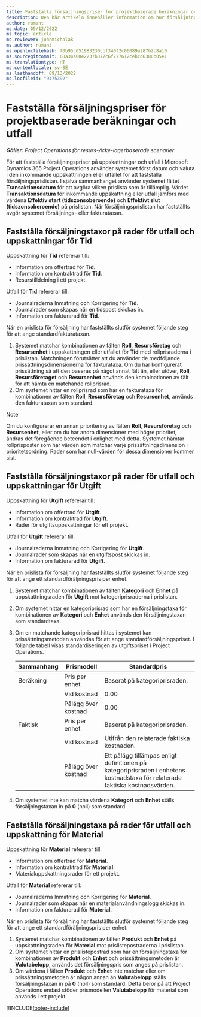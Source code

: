 ```yaml
---
title: Fastställa försäljningspriser för projektbaserade beräkningar och utfall
description: Den här artikeln innehåller information om hur försäljningspriser för projektbaserade beräkningar och utfall avgörs.
author: rumant
ms.date: 09/12/2022
ms.topic: article
ms.reviewer: johnmichalak
ms.author: rumant
ms.openlocfilehash: f0b95c651983230cbf340f2c06089a287b2c8a10
ms.sourcegitcommit: 60a34a00e2237b377c6f777612cebcd6380b05e1
ms.translationtype: HT
ms.contentlocale: sv-SE
ms.lasthandoff: 09/13/2022
ms.locfileid: "9475392"
---
```

#  <a name="determine-sales-prices-for-project-based-estimates-and-actuals"></a>Fastställa försäljningspriser för projektbaserade beräkningar och utfall

_**Gäller:** Project Operations för resurs-/icke-lagerbaserade scenarier_

För att fastställa försäljningspriser på uppskattningar och utfall i Microsoft Dynamics 365 Project Operations använder systemet först datum och valuta i den inkommande uppskattningen eller utfallet för att fastställa försäljningsprislistan. I själva sammanhanget använder systemet fältet **Transaktionsdatum** för att avgöra vilken prislista som är tillämplig. Värdet **Transaktionsdatum** för inkommande uppskattning eller utfall jämförs med värdena **Effektiv start (tidszonsoberoende)** och **Effektivt slut (tidszonsoberoende)** på prislistan. När försäljningsprislistan har fastställts avgör systemet försäljnings- eller fakturataxan.

## <a name="determining-sales-rates-on-actual-and-estimate-lines-for-time"></a>Fastställa försäljningstaxor på rader för utfall och uppskattningar för Tid

Uppskattning för **Tid** refererar till:

- Information om offertrad för **Tid**.
- Information om kontraktrad för **Tid**.
- Resurstilldelning i ett projekt.

Utfall för **Tid** refererar till:

- Journalraderna Inmatning och Korrigering för **Tid**.
- Journalrader som skapas när en tidspost skickas in.
- Information om fakturarad för **Tid**. 

När en prislista för försäljning har fastställts slutför systemet följande steg för att ange standardfakturataxan.

1. Systemet matchar kombinationen av fälten **Roll**, **Resursföretag** och **Resursenhet** i uppskattningen eller utfallet för **Tid** med rollprisraderna i prislistan. Matchningen förutsätter att du använder de medföljande prissättningsdimensionerna för fakturataxa. Om du har konfigurerat prissättning så att den baseras på något annat fält än, eller utöver, **Roll**, **Resursföretaget** och **Resursenhet** används den kombinationen av fält för att hämta en matchande rollprisrad.
1. Om systemet hittar en rollprisrad som har en fakturataxa för kombinationen av fälten **Roll**, **Resursföretag** och **Resursenhet**, används den fakturataxan som standard.

> [!NOTE]
> Om du konfigurerar en annan prioritering av fälten **Roll**, **Resursföretag** och **Resursenhet**, eller om du har andra dimensioner med högre prioritet, ändras det föregående beteendet i enlighet med detta. Systemet hämtar rollprisposter som har värden som matchar varje prissättningsdimension i prioritetsordning. Rader som har null-värden för dessa dimensioner kommer sist.

## <a name="determining-sales-rates-on-actual-and-estimate-lines-for-expense"></a>Fastställa försäljningstaxor på rader för utfall och uppskattningar för Utgift

Uppskattning för **Utgift** refererar till:

- Information om offertrad för **Utgift**.
- Information om kontraktrad för **Utgift**.
- Rader för utgiftsuppskattningar för ett projekt.

Utfall för **Utgift** refererar till:

- Journalraderna Inmatning och Korrigering för **Utgift**.
- Journalrader som skapas när en utgiftspost skickas in.
- Information om fakturarad för **Utgift**. 

När en prislista för försäljning har fastställts slutför systemet följande steg för att ange ett standardföräljningspris per enhet.

1. Systemet matchar kombinationen av fälten **Kategori** och **Enhet** på uppskattningsraden för **Utgift** mot kategoriprisraderna i prislistan.
1. Om systemet hittar en kategoriprisrad som har en försäljningstaxa för kombinationen av **Kategori** och **Enhet** används den försäljningstaxan som standardtaxa.
1. Om en matchande kategoriprisrad hittas i systemet kan prissättningsmetoden användas för att ange standardförsäljningspriset. I följande tabell visas standardiseringen av utgiftspriset i Project Operations.

    | Sammanhang | Prismodell | Standardpris |
    | --- | --- | --- |
    | Beräkning | Pris per enhet | Baserat på kategoriprisraden. |
    |        | Vid kostnad | 0.00 |
    |        | Pålägg över kostnad | 0.00 |
    | Faktisk | Pris per enhet | Baserat på kategoriprisraden. |
    |        | Vid kostnad | Utifrån den relaterade faktiska kostnaden. |
    |        | Pålägg över kostnad | Ett pålägg tillämpas enligt definitionen på kategoriprisraden i enhetens kostnadstaxa för relaterade faktiska kostnadsvärden. |

1. Om systemet inte kan matcha värdena **Kategori** och **Enhet** ställs försäljningstaxan in på **0** (noll) som standard.

## <a name="determining-sales-rates-on-actual-and-estimate-lines-for-material"></a>Fastställa försäljningstaxa på rader för utfall och uppskattning för Material

Uppskattning för **Material** refererar till:

- Information om offertrad för **Material**.
- Information om kontraktrad för **Material**.
- Materialuppskattningsrader för ett projekt.

Utfall för **Material** refererar till:

- Journalraderna Inmatning och Korrigering för **Material**.
- Journalrader som skapas när en materialanvändningslogg skickas in.
- Information om fakturarad för **Material**. 

När en prislista för försäljning har fastställts slutför systemet följande steg för att ange ett standardföräljningspris per enhet.

1. Systemet matchar kombinationen av fälten **Produkt** och **Enhet** på uppskattningsraden för **Material** mot prislistepostraderna i prislistan.
1. Om systemet hittar en prislistepostrad som har en försäljningstaxa för kombinationen av **Produkt** och **Enhet** och prissättningsmetoden är **Valutabelopp**, används det försäljningspris som anges på prislistan. 
1. Om värdena i fälten **Produkt** och **Enhet** inte matchar eller om prissättningsmetoden är någon annan än **Valutabelopp** ställs försäljningstaxan in på **0** (noll) som standard. Detta beror på att Project Operations endast stöder prismodellen **Valutabelopp** för material som används i ett projekt.

[!INCLUDE[footer-include](../includes/footer-banner.md)]
